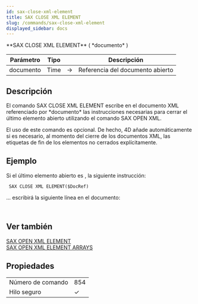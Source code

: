 ```yaml
---
id: sax-close-xml-element
title: SAX CLOSE XML ELEMENT
slug: /commands/sax-close-xml-element
displayed_sidebar: docs
---
```


<!--REF #_command_.SAX CLOSE XML ELEMENT.Syntax-->**SAX CLOSE XML ELEMENT** ( *documento* )<!-- END REF-->
<!--REF #_command_.SAX CLOSE XML ELEMENT.Params-->
| Parámetro | Tipo |  | Descripción |
| --- | --- | --- | --- |
| documento | Time | &#8594;  | Referencia del documento abierto |

<!-- END REF-->

## Descripción 

<!--REF #_command_.SAX CLOSE XML ELEMENT.Summary-->El comando SAX CLOSE XML ELEMENT escribe en el documento XML referenciado por *documento* las instrucciones necesarias para cerrar el último elemento abierto utilizando el comando SAX OPEN XML.<!-- END REF--> 

El uso de este comando es opcional. De hecho, 4D añade automáticamente si es necesario, al momento del cierre de los documentos XML, las etiquetas de fin de los elementos no cerrados explícitamente.

## Ejemplo 

Si el último elemento abierto es *<Book>*, la siguiente instrucción:

```4d
 SAX CLOSE XML ELEMENT($DocRef)
```

... escribirá la siguiente línea en el documento: 

```4d
 
```

## Ver también 

[SAX OPEN XML ELEMENT](sax-open-xml-element.md)  
[SAX OPEN XML ELEMENT ARRAYS](sax-open-xml-element-arrays.md)  

## Propiedades

|  |  |
| --- | --- |
| Número de comando | 854 |
| Hilo seguro | &check; |


